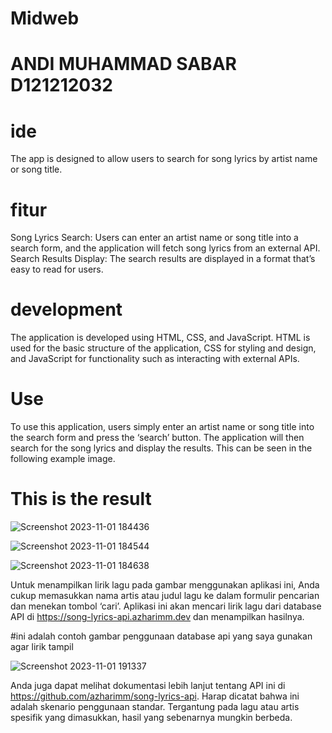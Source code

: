 # Midweb
# ANDI MUHAMMAD SABAR D121212032
# ide 
The app is designed to allow users to search for song lyrics by artist name or song title. 

# fitur
Song Lyrics Search: Users can enter an artist name or song title into a search form, and the application will fetch song lyrics from an external API.
Search Results Display: The search results are displayed in a format that’s easy to read for users.

# development
The application is developed using HTML, CSS, and JavaScript. HTML is used for the basic structure of the application, CSS for styling and design, and JavaScript for functionality such as interacting with external APIs.

# Use
To use this application, users simply enter an artist name or song title into the search form and press the ‘search’ button. The application will then search for the song lyrics and display the results. This can be seen in the following example image.


# This is the result

![Screenshot 2023-11-01 184436](https://github.com/andisabarx/Midweb/assets/54459720/a02e94a4-7b31-4f74-a089-783c8bccd61d)

![Screenshot 2023-11-01 184544](https://github.com/andisabarx/Midweb/assets/54459720/d9654460-429a-464e-9b42-d3c7d9339ed8)

![Screenshot 2023-11-01 184638](https://github.com/andisabarx/Midweb/assets/54459720/8c57d6af-8f4c-4a7c-b0c3-155be8664e21)




Untuk menampilkan lirik lagu pada gambar menggunakan aplikasi ini, Anda cukup memasukkan nama artis atau judul lagu ke dalam formulir pencarian dan menekan tombol ‘cari’. Aplikasi ini akan mencari lirik lagu dari database API di https://song-lyrics-api.azharimm.dev dan menampilkan hasilnya.


#ini adalah contoh gambar penggunaan database api yang saya gunakan agar lirik tampil

![Screenshot 2023-11-01 191337](https://github.com/andisabarx/Midweb/assets/54459720/0ebc848c-9e2e-4086-a4df-2175f7118ed9)




Anda juga dapat melihat dokumentasi lebih lanjut tentang API ini di https://github.com/azharimm/song-lyrics-api. 
Harap dicatat bahwa ini adalah skenario penggunaan standar. Tergantung pada lagu atau artis spesifik yang dimasukkan, hasil yang sebenarnya mungkin berbeda.
